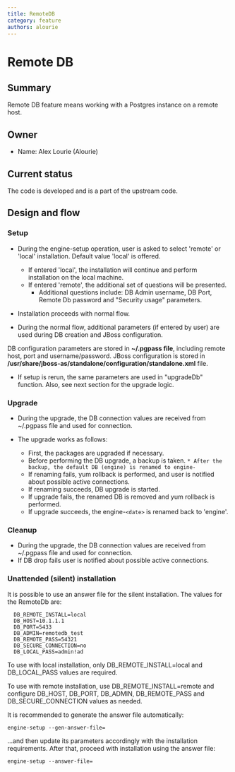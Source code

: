 ```yaml
---
title: RemoteDB
category: feature
authors: alourie
---
```


# Remote DB

## Summary

Remote DB feature means working with a Postgres instance on a remote host.

## Owner

*   Name: Alex Lourie (Alourie)

## Current status

The code is developed and is a part of the upstream code.

## Design and flow

### Setup

*   During the engine-setup operation, user is asked to select 'remote' or 'local' installation. Default value 'local' is offered.

      * If entered 'local', the installation will continue and perform installation on the local machine.
      * If entered 'remote', the additional set of questions will be presented.
        * Additional questions include: DB Admin username, DB Port, Remote Db password and "Security usage" parameters.

*   Installation proceeds with normal flow.
*   During the normal flow, additional parameters (if entered by user) are used during DB creation and JBoss configuration.

DB configuration parameters are stored in **~/.pgpass file**, including remote host, port and username/password. JBoss configuration is stored in **/usr/share/jboss-as/standalone/configuration/standalone.xml** file.

*   If setup is rerun, the same parameters are used in "upgradeDb" function. Also, see next section for the upgrade logic.

### Upgrade

*   During the upgrade, the DB connection values are received from ~/.pgpass file and used for connection.
*   The upgrade works as follows:

      * First, the packages are upgraded if necessary.
      * Before performing the DB upgrade, a backup is taken.
`* After the backup, the default DB (engine) is renamed to engine-`<date>
       * If renaming fails, yum rollback is performed, and user is notified about possible active connections.
       * If renaming succeeds, DB upgrade is started.
      * If upgrade fails, the renamed DB is removed and yum rollback is performed.
      * If upgrade succeeds, the engine-`<date>` is renamed back to 'engine'.

### Cleanup

*   During the upgrade, the DB connection values are received from ~/.pgpass file and used for connection.
*   If DB drop fails user is notified about possible active connections.

### Unattended (silent) installation

It is possible to use an answer file for the silent installation. The values for the RemoteDb are:

      DB_REMOTE_INSTALL=local
      DB_HOST=10.1.1.1
      DB_PORT=5433
      DB_ADMIN=remotedb_test
      DB_REMOTE_PASS=54321
      DB_SECURE_CONNECTION=no
      DB_LOCAL_PASS=admin!ad

To use with local installation, only DB_REMOTE_INSTALL=local and DB_LOCAL_PASS values are required.

To use with remote installation, use DB_REMOTE_INSTALL=remote and configure DB_HOST, DB_PORT, DB_ADMIN, DB_REMOTE_PASS and DB_SECURE_CONNECTION values as needed.

It is recommended to generate the answer file automatically:

`engine-setup --gen-answer-file=`<answer file full path>

...and then update its parameters accordingly with the installation requirements. After that, proceed with installation using the answer file:

`engine-setup --answer-file=`<answer file full path>


